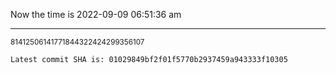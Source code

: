 Now the time is 2022-09-09 06:51:36 am

---

<small>81412506141771844322424299356107</small>

```txt
Latest commit SHA is: 01029849bf2f01f5770b2937459a943333f10305
```
